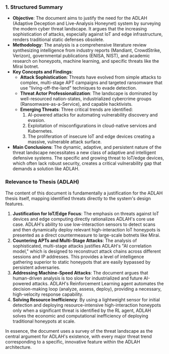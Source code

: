 ### 1. Structured Summary

*   **Objective**: The document aims to justify the need for the ADLAH (Adaptive Deception and Live-Analysis Honeynet) system by surveying the modern cyber threat landscape. It argues that the increasing sophistication of attacks, especially against IoT and edge infrastructure, renders traditional static defenses obsolete.
*   **Methodology**: The analysis is a comprehensive literature review synthesizing intelligence from industry reports (Mandiant, CrowdStrike, Verizon), governmental publications (ENISA, NIST), and academic research on honeypots, machine learning, and specific threats like the Mirai botnet.
*   **Key Concepts and Findings**:
    *   **Attack Sophistication**: Threats have evolved from simple attacks to complex, multi-stage APT campaigns and targeted ransomware that use "living-off-the-land" techniques to evade detection.
    *   **Threat Actor Professionalization**: The landscape is dominated by well-resourced nation-states, industrialized cybercrime groups (Ransomware-as-a-Service), and capable hacktivists.
    *   **Emerging Threats**: Three critical trends are identified:
        1.  AI-powered attacks for automating vulnerability discovery and evasion.
        2.  Exploitation of misconfigurations in cloud-native services and Kubernetes.
        3.  The proliferation of insecure IoT and edge devices creating a massive, vulnerable attack surface.
*   **Main Conclusions**: The dynamic, adaptive, and persistent nature of the threat landscape necessitates a new class of adaptive and intelligent defensive systems. The specific and growing threat to IoT/edge devices, which often lack robust security, creates a critical vulnerability gap that demands a solution like ADLAH.

### Relevance to Thesis (ADLAH)

The content of this document is fundamentally a justification for the ADLAH thesis itself, mapping identified threats directly to the system's design features.

1.  **Justification for IoT/Edge Focus**: The emphasis on threats against IoT devices and edge computing directly rationalizes ADLAH's core use case. ADLAH's ability to use low-interaction sensors to detect scans and then dynamically deploy relevant high-interaction IoT honeypots is presented as a direct countermeasure to large-scale botnets like Mirai.
2.  **Countering APTs and Multi-Stage Attacks**: The analysis of sophisticated, multi-stage attacks justifies ADLAH's "AI correlation model," which is designed to reconstruct attack chains across different sessions and IP addresses. This provides a level of intelligence gathering superior to static honeypots that are easily bypassed by persistent adversaries.
3.  **Addressing Machine-Speed Attacks**: The document argues that human-driven analysis is too slow for industrialized and future AI-powered attacks. ADLAH's Reinforcement Learning agent automates the decision-making loop (analyze, assess, deploy), providing a necessary, high-velocity response capability.
4.  **Solving Resource Inefficiency**: By using a lightweight sensor for initial detection and deploying resource-intensive high-interaction honeypots only when a significant threat is identified by the RL agent, ADLAH solves the economic and computational inefficiency of deploying traditional honeypots at scale.

In essence, the document uses a survey of the threat landscape as the central argument for ADLAH's existence, with every major threat trend corresponding to a specific, innovative feature within the ADLAH architecture.